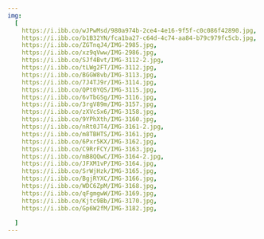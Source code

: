 ```yaml
---
img:
  [
    https://i.ibb.co/wJPwMsd/980a974b-2ce4-4e16-9f5f-c0c086f42890.jpg,
    https://i.ibb.co/b1B32YN/fca1ba27-c64d-4c74-aa84-b79c979fc5cb.jpg,
    https://i.ibb.co/ZGTnqJ4/IMG-2985.jpg,
    https://i.ibb.co/xz9qVww/IMG-2986.jpg,
    https://i.ibb.co/SJf4Bvt/IMG-3112-2.jpg,
    https://i.ibb.co/tLWg2FT/IMG-3112.jpg,
    https://i.ibb.co/BGGW8vb/IMG-3113.jpg,
    https://i.ibb.co/7J4TJ9r/IMG-3114.jpg,
    https://i.ibb.co/QPt0YQS/IMG-3115.jpg,
    https://i.ibb.co/6vTbGSg/IMG-3116.jpg,
    https://i.ibb.co/3rgV89m/IMG-3157.jpg,
    https://i.ibb.co/zXVcSx6/IMG-3158.jpg,
    https://i.ibb.co/9YPhXth/IMG-3160.jpg,
    https://i.ibb.co/nRt0JT4/IMG-3161-2.jpg,
    https://i.ibb.co/m8TBHTS/IMG-3161.jpg,
    https://i.ibb.co/6Pxr5KX/IMG-3162.jpg,
    https://i.ibb.co/C9RrFCY/IMG-3163.jpg,
    https://i.ibb.co/mB8QQwC/IMG-3164-2.jpg,
    https://i.ibb.co/JFXM1vP/IMG-3164.jpg,
    https://i.ibb.co/SrWjHzk/IMG-3165.jpg,
    https://i.ibb.co/BgjRYXC/IMG-3166.jpg,
    https://i.ibb.co/WDC6ZpM/IMG-3168.jpg,
    https://i.ibb.co/qFgmgwW/IMG-3169.jpg,
    https://i.ibb.co/Kjtc9Bb/IMG-3170.jpg,
    https://i.ibb.co/Gp6W2fM/IMG-3182.jpg,
    
  ]
---
```

